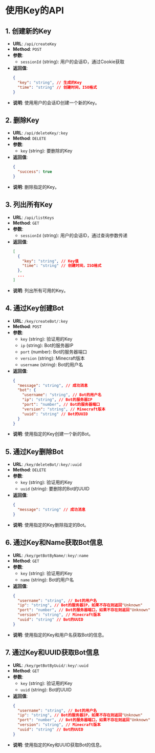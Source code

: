 # 使用Key的API


## 1. 创建新的Key

- **URL**: `/api/createKey`
- **Method**: `POST`
- **参数**:
  - `sessionId` (string): 用户的会话ID，通过Cookie获取
- **返回值**:
  ```json
  {
    "key": "string", // 生成的Key
    "time": "string" // 创建时间，ISO格式
  }

- **说明**: 使用用户的会话ID创建一个新的Key。

## 2. 删除Key

- **URL**: `/api/deleteKey/:key`
- **Method**: `DELETE`
- **参数**:
  - `key` (string): 要删除的Key
- **返回值**:
  ```json
  {
    "success": true
  }
  ```
- **说明**: 删除指定的Key。

## 3. 列出所有Key

- **URL**: `/api/listKeys`
- **Method**: `GET`
- **参数**:
  - `sessionId` (string): 用户的会话ID，通过查询参数传递
- **返回值**:
  ```json
  [
    {
      "key": "string", // Key值
      "time": "string" // 创建时间，ISO格式
    },
    ...
  ]
  ```
- **说明**: 列出所有可用的Key。

## 4. 通过Key创建Bot

- **URL**: `/key/createBot/:key`
- **Method**: `POST`
- **参数**:
  - `key` (string): 验证用的Key
  - `ip` (string): Bot的服务器IP
  - `port` (number): Bot的服务器端口
  - `version` (string): Minecraft版本
  - `username` (string): Bot的用户名
- **返回值**:
  ```json
  {
    "message": "string", // 成功消息
    "bot": {
      "username": "string", // Bot的用户名
      "ip": "string", // Bot的服务器IP
      "port": "number", // Bot的服务器端口
      "version": "string", // Minecraft版本
      "uuid": "string" // Bot的UUID
    }
  }
  ```
- **说明**: 使用指定的Key创建一个新的Bot。

## 5. 通过Key删除Bot

- **URL**: `/key/deleteBot/:key/:uuid`
- **Method**: `DELETE`
- **参数**:
  - `key` (string): 验证用的Key
  - `uuid` (string): 要删除的Bot的UUID
- **返回值**:
  ```json
  {
    "message": "string" // 成功消息
  }
  ```
- **说明**: 使用指定的Key删除指定的Bot。

## 6. 通过Key和Name获取Bot信息

- **URL**: `/key/getBotByName/:key/:name`
- **Method**: `GET`
- **参数**:
  - `key` (string): 验证用的Key
  - `name` (string): Bot的用户名
- **返回值**:
  ```json
  {
    "username": "string", // Bot的用户名
    "ip": "string", // Bot的服务器IP，如果不存在则返回"Unknown"
    "port": "number", // Bot的服务器端口，如果不存在则返回"Unknown"
    "version": "string", // Minecraft版本
    "uuid": "string" // Bot的UUID
  }
  ```
- **说明**: 使用指定的Key和用户名获取Bot的信息。

## 7. 通过Key和UUID获取Bot信息

- **URL**: `/key/getBotByUuid/:key/:uuid`
- **Method**: `GET`
- **参数**:
  - `key` (string): 验证用的Key
  - `uuid` (string): Bot的UUID
- **返回值**:
  ```json
  {
    "username": "string", // Bot的用户名
    "ip": "string", // Bot的服务器IP，如果不存在则返回"Unknown"
    "port": "number", // Bot的服务器端口，如果不存在则返回"Unknown"
    "version": "string", // Minecraft版本
    "uuid": "string" // Bot的UUID
  }
  ```
- **说明**: 使用指定的Key和UUID获取Bot的信息。
